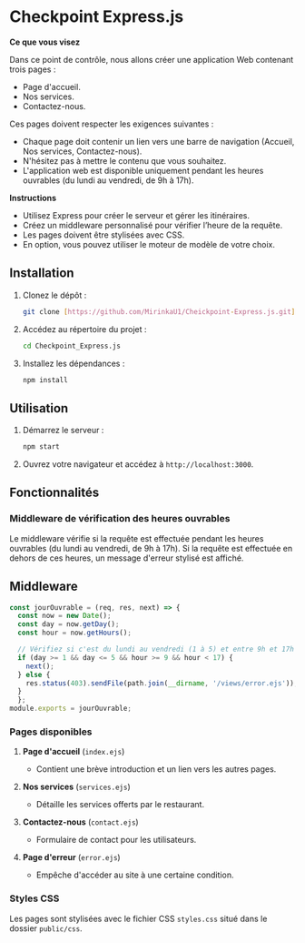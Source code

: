 # Checkpoint Express.js

**Ce que vous visez**

Dans ce point de contrôle, nous allons créer une application Web contenant trois pages :

- Page d'accueil.
- Nos services.
- Contactez-nous.

Ces pages doivent respecter les exigences suivantes :

- Chaque page doit contenir un lien vers une barre de navigation (Accueil, Nos services, Contactez-nous).
- N'hésitez pas à mettre le contenu que vous souhaitez.
- L'application web est disponible uniquement pendant les heures ouvrables (du lundi au vendredi, de 9h à 17h).

**Instructions**

- Utilisez Express pour créer le serveur et gérer les itinéraires.
- Créez un middleware personnalisé pour vérifier l’heure de la requête.
- Les pages doivent être stylisées avec CSS.
- En option, vous pouvez utiliser le moteur de modèle de votre choix.

## Installation

1. Clonez le dépôt :
   ```bash
   git clone [https://github.com/MirinkaU1/Cheickpoint-Express.js.git]
   ```

2. Accédez au répertoire du projet :
   ```bash
   cd Checkpoint_Express.js
   ```

3. Installez les dépendances :
   ```bash
   npm install
   ```

## Utilisation

1. Démarrez le serveur :
   ```bash
   npm start
   ```

2. Ouvrez votre navigateur et accédez à `http://localhost:3000`.

## Fonctionnalités

### Middleware de vérification des heures ouvrables

Le middleware vérifie si la requête est effectuée pendant les heures ouvrables (du lundi au vendredi, de 9h à 17h). Si la requête est effectuée en dehors de ces heures, un message d'erreur stylisé est affiché.

## Middleware

```javascript
const jourOuvrable = (req, res, next) => {
  const now = new Date();
  const day = now.getDay();
  const hour = now.getHours();

  // Vérifiez si c'est du lundi au vendredi (1 à 5) et entre 9h et 17h
  if (day >= 1 && day <= 5 && hour >= 9 && hour < 17) {
    next();
  } else {
    res.status(403).sendFile(path.join(__dirname, '/views/error.ejs'));
  }
  };
module.exports = jourOuvrable;
```
### Pages disponibles

1. **Page d'accueil** (`index.ejs`)
   - Contient une brève introduction et un lien vers les autres pages.

2. **Nos services** (`services.ejs`)
   - Détaille les services offerts par le restaurant.

3. **Contactez-nous** (`contact.ejs`)
   - Formulaire de contact pour les utilisateurs.
  
4. **Page d'erreur** (`error.ejs`)
   - Empêche d'accéder au site à une certaine condition.

### Styles CSS

Les pages sont stylisées avec le fichier CSS `styles.css` situé dans le dossier `public/css`.

